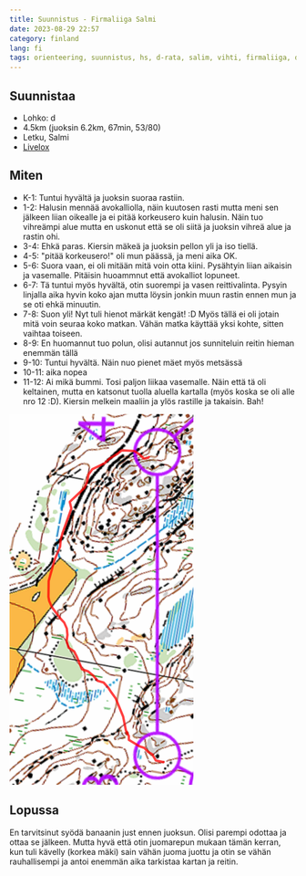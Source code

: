 ```yaml
---
title: Suunnistus - Firmaliiga Salmi
date: 2023-08-29 22:57
category: finland
lang: fi
tags: orienteering, suunnistus, hs, d-rata, salim, vihti, firmaliiga, d-lohko, rastianalyysi, firmaliiga2023
---
```


Suunnistaa
---

- Lohko: d
- 4.5km (juoksin 6.2km, 67min, 53/80)
- Letku, Salmi
- [Livelox](https://www.livelox.com/Viewer/Firmaliiga-2023-syksy-3-kisa-Salmi/D?classId=656177&tab=player)

Miten
---

- K-1: Tuntui hyvältä ja juoksin suoraa rastiin.
- 1-2: Halusin mennää avokalliolla, näin kuutosen rasti mutta meni sen jälkeen liian oikealle ja ei pitää korkeusero kuin halusin. Näin tuo vihreämpi alue mutta en uskonut että se oli siitä ja juoksin vihreä alue ja rastin ohi.
- 3-4: Ehkä paras. Kiersin mäkeä ja juoksin pellon yli ja iso tiellä.
- 4-5: "pitää korkeusero!" oli mun päässä, ja meni aika OK.
- 5-6: Suora vaan, ei oli mitään mitä voin otta kiini. Pysähtyin liian aikaisin ja vasemalle. Pitäisin huoammnut että avokalliot lopuneet.
- 6-7: Tä tuntui myös hyvältä, otin suorempi ja vasen reittivalinta. Pysyin linjalla aika hyvin koko ajan mutta löysin jonkin muun rastin ennen mun ja se oti ehkä minuutin.
- 7-8: Suon yli! Nyt tuli hienot märkät kengät! :D Myös tällä ei oli jotain mitä voin seuraa koko matkan. Vähän matka käyttää yksi kohte, sitten vaihtaa toiseen.
- 8-9: En huomannut tuo polun, olisi autannut jos sunniteluin reitin hieman enemmän tällä
- 9-10: Tuntui hyvältä. Näin nuo pienet mäet myös metsässä
- 10-11: aika nopea
- 11-12: Ai mikä bummi. Tosi paljon liikaa vasemalle. Näin että tä oli keltainen, mutta en katsonut tuolla aluella kartalla (myös koska se oli alle nro 12 :D). Kiersin melkein maaliin ja ylös rastille ja takaisin. Bah!

[![from rasti 3 to 4](images/3-4.20230829.firmaliiga.png "3-4")](images/3-4.20230829.firmaliiga.png)

Lopussa
---

En tarvitsinut syödä banaanin just ennen juoksun. Olisi parempi odottaa ja ottaa se jälkeen. Mutta hyvä että otin juomarepun mukaan tämän kerran, kun tuli kävelly (korkea mäki) sain vähän juoma juottu ja otin se vähän rauhallisempi ja antoi enemmän aika tarkistaa kartan ja reitin.
